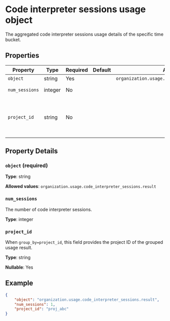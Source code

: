 # Code interpreter sessions usage object

The aggregated code interpreter sessions usage details of the specific time bucket.

## Properties

| Property | Type | Required | Default | Allowed Values | Description |
| -------- | ---- | -------- | ------- | -------------- | ----------- |
| `object` | string | Yes |  | `organization.usage.code_interpreter_sessions.result` |  |
| `num_sessions` | integer | No |  |  | The number of code interpreter sessions. |
| `project_id` | string | No |  |  | When `group_by=project_id`, this field provides the project ID of the grouped usage result. |

## Property Details

### `object` (required)

**Type**: string

**Allowed values**: `organization.usage.code_interpreter_sessions.result`

### `num_sessions`

The number of code interpreter sessions.

**Type**: integer

### `project_id`

When `group_by=project_id`, this field provides the project ID of the grouped usage result.

**Type**: string

**Nullable**: Yes

## Example

```json
{
    "object": "organization.usage.code_interpreter_sessions.result",
    "num_sessions": 1,
    "project_id": "proj_abc"
}

```

